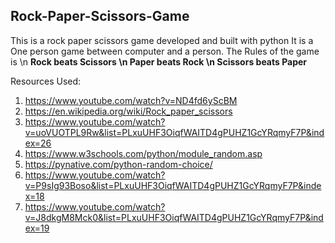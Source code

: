 ## Rock-Paper-Scissors-Game

This is a rock paper scissors game developed and built with python It is a One person game between computer and a person. The Rules of the game is \n
<strong>Rock beats Scissors \n
Paper beats Rock \n
Scissors beats Paper </strong>

Resources Used:

1. https://www.youtube.com/watch?v=ND4fd6yScBM
2. https://en.wikipedia.org/wiki/Rock_paper_scissors
3. https://www.youtube.com/watch?v=uoVUOTPL9Rw&list=PLxuUHF3OiqfWAITD4gPUHZ1GcYRqmyF7P&index=26
4. https://www.w3schools.com/python/module_random.asp
5. https://pynative.com/python-random-choice/
6. https://www.youtube.com/watch?v=P9sIg93Boso&list=PLxuUHF3OiqfWAITD4gPUHZ1GcYRqmyF7P&index=18
7. https://www.youtube.com/watch?v=J8dkgM8Mck0&list=PLxuUHF3OiqfWAITD4gPUHZ1GcYRqmyF7P&index=19
